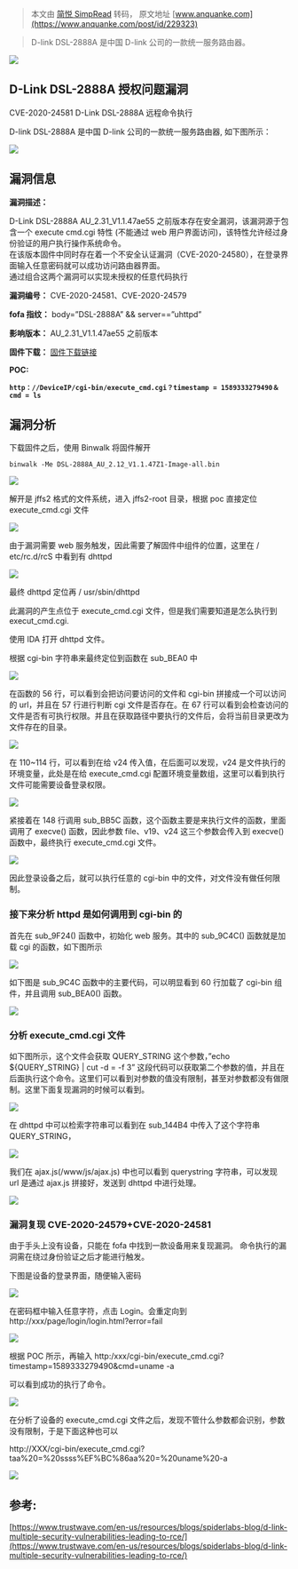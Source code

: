 > 本文由 [简悦 SimpRead](http://ksria.com/simpread/) 转码， 原文地址 [www.anquanke.com](https://www.anquanke.com/post/id/229323)

> D-link DSL-2888A 是中国 D-link 公司的一款统一服务路由器。

[![](https://p4.ssl.qhimg.com/t012cbb2a3f3ddf35a6.png)](https://p4.ssl.qhimg.com/t012cbb2a3f3ddf35a6.png)

D-Link DSL-2888A 授权问题漏洞
-----------------------

CVE-2020-24581 D-Link DSL-2888A 远程命令执行

D-link DSL-2888A 是中国 D-link 公司的一款统一服务路由器, 如下图所示：

[![](https://p2.ssl.qhimg.com/t010aa0a7d5e489e33c.png)](https://p2.ssl.qhimg.com/t010aa0a7d5e489e33c.png)

漏洞信息
----

**漏洞描述：**

D-Link DSL-2888A AU_2.31_V1.1.47ae55 之前版本存在安全漏洞，该漏洞源于包含一个 execute cmd.cgi 特性 (不能通过 web 用户界面访问)，该特性允许经过身份验证的用户执行操作系统命令。  
在该版本固件中同时存在着一个不安全认证漏洞（CVE-2020-24580），在登录界面输入任意密码就可以成功访问路由器界面。  
通过组合这两个漏洞可以实现未授权的任意代码执行

**漏洞编号：** CVE-2020-24581、CVE-2020-24579

**fofa 指纹：** body=”DSL-2888A” && server==”uhttpd”

**影响版本：** AU_2.31_V1.1.47ae55 之前版本

**固件下载：** [固件下载链接](https://www.dlink.com.sg/dsl-2888a/)

**POC:**

**`http：//DeviceIP/cgi-bin/execute_cmd.cgi？timestamp = 1589333279490＆cmd = ls`**

漏洞分析
----

下载固件之后，使用 Binwalk 将固件解开

`binwalk -Me DSL-2888A_AU_2.12_V1.1.47Z1-Image-all.bin`

[![](https://p5.ssl.qhimg.com/t01ec425ef5283f6918.png)](https://p5.ssl.qhimg.com/t01ec425ef5283f6918.png)

解开是 jffs2 格式的文件系统，进入 jffs2-root 目录，根据 poc 直接定位 execute_cmd.cgi 文件

[![](https://p1.ssl.qhimg.com/t01b170850b866a836c.png)](https://p1.ssl.qhimg.com/t01b170850b866a836c.png)

由于漏洞需要 web 服务触发，因此需要了解固件中组件的位置，这里在 / etc/rc.d/rcS 中看到有 dhttpd

[![](https://p3.ssl.qhimg.com/t01bd90c1e5326a74c6.png)](https://p3.ssl.qhimg.com/t01bd90c1e5326a74c6.png)

最终 dhttpd 定位再 / usr/sbin/dhttpd

此漏洞的产生点位于 execute_cmd.cgi 文件，但是我们需要知道是怎么执行到 execut_cmd.cgi.

使用 IDA 打开 dhttpd 文件。

根据 cgi-bin 字符串来最终定位到函数在 sub_BEA0 中

[![](https://p3.ssl.qhimg.com/t017f917c64df19faee.png)](https://p3.ssl.qhimg.com/t017f917c64df19faee.png)

在函数的 56 行，可以看到会把访问要访问的文件和 cgi-bin 拼接成一个可以访问的 url，并且在 57 行进行判断 cgi 文件是否存在。在 67 行可以看到会检查访问的文件是否有可执行权限。并且在获取路径中要执行的文件后，会将当前目录更改为文件存在的目录。

[![](https://p2.ssl.qhimg.com/t01597c9fd8adaadd45.png)](https://p2.ssl.qhimg.com/t01597c9fd8adaadd45.png)

在 110~114 行，可以看到在给 v24 传入值，在后面可以发现，v24 是文件执行的环境变量，此处是在给 execute_cmd.cgi 配置环境变量数组，这里可以看到执行文件可能需要设备登录权限。

[![](https://p3.ssl.qhimg.com/t012e06c12e0df9f936.png)](https://p3.ssl.qhimg.com/t012e06c12e0df9f936.png)

紧接着在 148 行调用 sub_BB5C 函数，这个函数主要是来执行文件的函数，里面调用了 execve() 函数，因此参数 file、v19、v24 这三个参数会传入到 execve() 函数中，最终执行 execute_cmd.cgi 文件。

[![](https://p3.ssl.qhimg.com/t01b6ce3d1fff7868e7.png)](https://p3.ssl.qhimg.com/t01b6ce3d1fff7868e7.png)

因此登录设备之后，就可以执行任意的 cgi-bin 中的文件，对文件没有做任何限制。

### **接下来分析 httpd 是如何调用到 cgi-bin 的**

首先在 sub_9F24() 函数中，初始化 web 服务。其中的 sub_9C4C() 函数就是加载 cgi 的函数，如下图所示

[![](https://p0.ssl.qhimg.com/t01a011dacf70b01330.png)](https://p0.ssl.qhimg.com/t01a011dacf70b01330.png)

如下图是 sub_9C4C 函数中的主要代码，可以明显看到 60 行加载了 cgi-bin 组件，并且调用 sub_BEA0() 函数。

[![](https://p0.ssl.qhimg.com/t0181a58321f653df30.png)](https://p0.ssl.qhimg.com/t0181a58321f653df30.png)

### **分析 execute_cmd.cgi 文件**

如下图所示，这个文件会获取 QUERY_STRING 这个参数，”echo ${QUERY_STRING} | cut -d = -f 3” 这段代码可以获取第二个参数的值，并且在后面执行这个命令。这里们可以看到对参数的值没有限制，甚至对参数都没有做限制。这里下面复现漏洞的时候可以看到。

[![](https://p5.ssl.qhimg.com/t0193e76d47c33c1fb3.png)](https://p5.ssl.qhimg.com/t0193e76d47c33c1fb3.png)

在 dhttpd 中可以检索字符串可以看到在 sub_144B4 中传入了这个字符串 QUERY_STRING，

[![](https://p0.ssl.qhimg.com/t01f42fa557a54ef0f1.png)](https://p0.ssl.qhimg.com/t01f42fa557a54ef0f1.png)

我们在 ajax.js(/www/js/ajax.js) 中也可以看到 querystring 字符串，可以发现 url 是通过 ajax.js 拼接好，发送到 dhttpd 中进行处理。

[![](https://p0.ssl.qhimg.com/t017a246eef35f8a916.png)](https://p0.ssl.qhimg.com/t017a246eef35f8a916.png)

### 漏洞复现 CVE-2020-24579+CVE-2020-24581

由于手头上没有设备，只能在 fofa 中找到一款设备用来复现漏洞。 命令执行的漏洞需在绕过身份验证之后才能进行触发。

下图是设备的登录界面，随便输入密码

[![](https://p3.ssl.qhimg.com/t019f7e34e9026e67bf.png)](https://p3.ssl.qhimg.com/t019f7e34e9026e67bf.png)

在密码框中输入任意字符，点击 Login。会重定向到 http://xxx/page/login/login.html?error=fail

[![](https://p0.ssl.qhimg.com/t01e7737ac932276f78.png)](https://p0.ssl.qhimg.com/t01e7737ac932276f78.png)

根据 POC 所示，再输入 http:/xxx/cgi-bin/execute_cmd.cgi?timestamp=1589333279490&cmd=uname -a

可以看到成功的执行了命令。

[![](https://p4.ssl.qhimg.com/t01661bc2e3633a56ab.png)](https://p4.ssl.qhimg.com/t01661bc2e3633a56ab.png)

在分析了设备的 execute_cmd.cgi 文件之后，发现不管什么参数都会识别，参数没有限制，于是下面这种也可以

http://XXX/cgi-bin/execute_cmd.cgi?taa%20=%20ssss%EF%BC%86aa%20=%20uname%20-a

[![](https://p0.ssl.qhimg.com/t01e25e2bac7711d1e4.png)](https://p0.ssl.qhimg.com/t01e25e2bac7711d1e4.png)

参考:
---

[https://www.trustwave.com/en-us/resources/blogs/spiderlabs-blog/d-link-multiple-security-vulnerabilities-leading-to-rce/](https://www.trustwave.com/en-us/resources/blogs/spiderlabs-blog/d-link-multiple-security-vulnerabilities-leading-to-rce/)